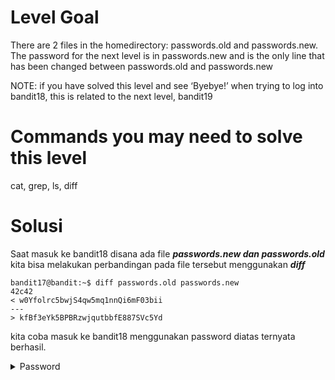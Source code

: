 # Level Goal
There are 2 files in the homedirectory: passwords.old and passwords.new. The password for the next level is in passwords.new and is the only line that has been changed between passwords.old and passwords.new

NOTE: if you have solved this level and see ‘Byebye!’ when trying to log into bandit18, this is related to the next level, bandit19

# Commands you may need to solve this level
cat, grep, ls, diff

# Solusi
Saat masuk ke bandit18 disana ada file ***passwords.new dan passwords.old***\
kita bisa melakukan perbandingan pada file tersebut menggunakan ***diff***
```
bandit17@bandit:~$ diff passwords.old passwords.new
42c42
< w0Yfolrc5bwjS4qw5mq1nnQi6mF03bii
---
> kfBf3eYk5BPBRzwjqutbbfE887SVc5Yd
```
kita coba masuk ke bandit18 menggunakan password diatas ternyata berhasil.
<details>
<summary>Password</summary>
kfBf3eYk5BPBRzwjqutbbfE887SVc5Yd
</details>
